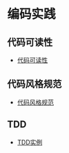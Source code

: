 # 编码实践

## 代码可读性
- [代码可读性](https://github.com/believeszw/CS-Notes/blob/master/notes/编码实践/代码可读性.md)

## 代码风格规范
- [代码风格规范](https://github.com/believeszw/CS-Notes/blob/master/notes/编码实践/代码风格规范.md)

## TDD
- [TDD实例](https://github.com/believeszw/CS-Notes/blob/master/notes/编码实践/TDD实例.md)
